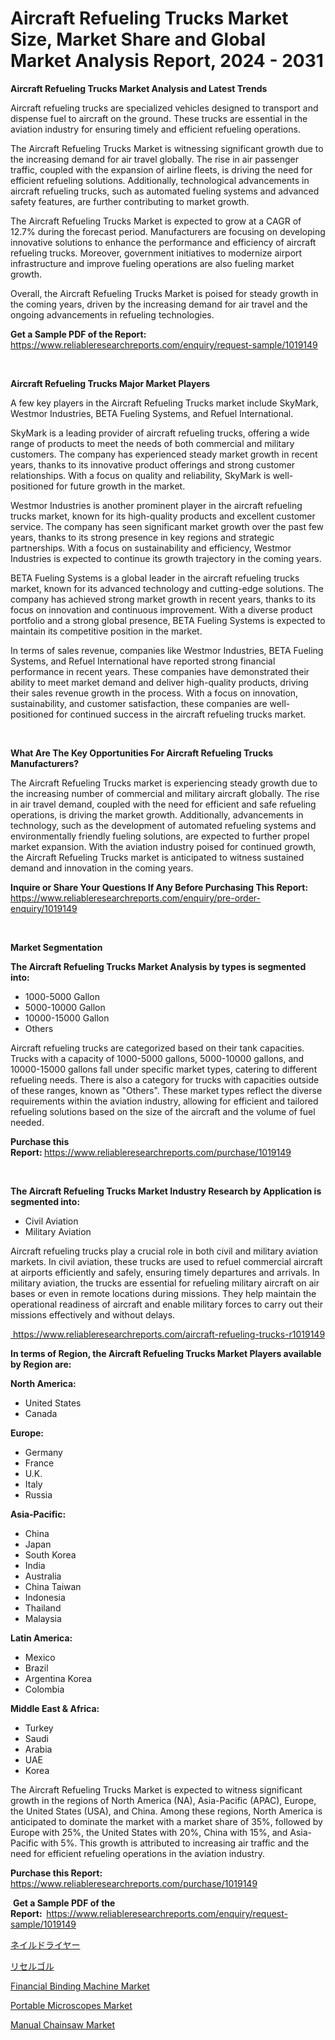 <p><h1>Aircraft Refueling Trucks Market Size, Market Share and Global Market Analysis Report, 2024 - 2031</h1></p><p><strong>Aircraft Refueling Trucks Market Analysis and Latest Trends</strong></p>
<p><p>Aircraft refueling trucks are specialized vehicles designed to transport and dispense fuel to aircraft on the ground. These trucks are essential in the aviation industry for ensuring timely and efficient refueling operations.</p><p>The Aircraft Refueling Trucks Market is witnessing significant growth due to the increasing demand for air travel globally. The rise in air passenger traffic, coupled with the expansion of airline fleets, is driving the need for efficient refueling solutions. Additionally, technological advancements in aircraft refueling trucks, such as automated fueling systems and advanced safety features, are further contributing to market growth.</p><p>The Aircraft Refueling Trucks Market is expected to grow at a CAGR of 12.7% during the forecast period. Manufacturers are focusing on developing innovative solutions to enhance the performance and efficiency of aircraft refueling trucks. Moreover, government initiatives to modernize airport infrastructure and improve fueling operations are also fueling market growth.</p><p>Overall, the Aircraft Refueling Trucks Market is poised for steady growth in the coming years, driven by the increasing demand for air travel and the ongoing advancements in refueling technologies.</p></p>
<p><strong>Get a Sample PDF of the Report:&nbsp;</strong> <a href="https://www.reliableresearchreports.com/enquiry/request-sample/1019149">https://www.reliableresearchreports.com/enquiry/request-sample/1019149</a></p>
<p>&nbsp;</p>
<p><strong>Aircraft Refueling Trucks Major Market Players</strong></p>
<p><p>A few key players in the Aircraft Refueling Trucks market include SkyMark, Westmor Industries, BETA Fueling Systems, and Refuel International.</p><p>SkyMark is a leading provider of aircraft refueling trucks, offering a wide range of products to meet the needs of both commercial and military customers. The company has experienced steady market growth in recent years, thanks to its innovative product offerings and strong customer relationships. With a focus on quality and reliability, SkyMark is well-positioned for future growth in the market.</p><p>Westmor Industries is another prominent player in the aircraft refueling trucks market, known for its high-quality products and excellent customer service. The company has seen significant market growth over the past few years, thanks to its strong presence in key regions and strategic partnerships. With a focus on sustainability and efficiency, Westmor Industries is expected to continue its growth trajectory in the coming years.</p><p>BETA Fueling Systems is a global leader in the aircraft refueling trucks market, known for its advanced technology and cutting-edge solutions. The company has achieved strong market growth in recent years, thanks to its focus on innovation and continuous improvement. With a diverse product portfolio and a strong global presence, BETA Fueling Systems is expected to maintain its competitive position in the market.</p><p>In terms of sales revenue, companies like Westmor Industries, BETA Fueling Systems, and Refuel International have reported strong financial performance in recent years. These companies have demonstrated their ability to meet market demand and deliver high-quality products, driving their sales revenue growth in the process. With a focus on innovation, sustainability, and customer satisfaction, these companies are well-positioned for continued success in the aircraft refueling trucks market.</p></p>
<p>&nbsp;</p>
<p><strong>What Are The Key Opportunities For Aircraft Refueling Trucks Manufacturers?</strong></p>
<p><p>The Aircraft Refueling Trucks market is experiencing steady growth due to the increasing number of commercial and military aircraft globally. The rise in air travel demand, coupled with the need for efficient and safe refueling operations, is driving the market growth. Additionally, advancements in technology, such as the development of automated refueling systems and environmentally friendly fueling solutions, are expected to further propel market expansion. With the aviation industry poised for continued growth, the Aircraft Refueling Trucks market is anticipated to witness sustained demand and innovation in the coming years.</p></p>
<p><strong>Inquire or Share Your Questions If Any Before Purchasing This Report:</strong> <a href="https://www.reliableresearchreports.com/enquiry/pre-order-enquiry/1019149">https://www.reliableresearchreports.com/enquiry/pre-order-enquiry/1019149</a></p>
<p>&nbsp;</p>
<p><strong>Market Segmentation</strong></p>
<p><strong>The Aircraft Refueling Trucks Market Analysis by types is segmented into:</strong></p>
<p><ul><li>1000-5000 Gallon</li><li>5000-10000 Gallon</li><li>10000-15000 Gallon</li><li>Others</li></ul></p>
<p><p>Aircraft refueling trucks are categorized based on their tank capacities. Trucks with a capacity of 1000-5000 gallons, 5000-10000 gallons, and 10000-15000 gallons fall under specific market types, catering to different refueling needs. There is also a category for trucks with capacities outside of these ranges, known as "Others". These market types reflect the diverse requirements within the aviation industry, allowing for efficient and tailored refueling solutions based on the size of the aircraft and the volume of fuel needed.</p></p>
<p><strong>Purchase this Report:&nbsp;</strong><a href="https://www.reliableresearchreports.com/purchase/1019149">https://www.reliableresearchreports.com/purchase/1019149</a></p>
<p>&nbsp;</p>
<p><strong>The Aircraft Refueling Trucks Market Industry Research by Application is segmented into:</strong></p>
<p><ul><li>Civil Aviation</li><li>Military Aviation</li></ul></p>
<p><p>Aircraft refueling trucks play a crucial role in both civil and military aviation markets. In civil aviation, these trucks are used to refuel commercial aircraft at airports efficiently and safely, ensuring timely departures and arrivals. In military aviation, the trucks are essential for refueling military aircraft on air bases or even in remote locations during missions. They help maintain the operational readiness of aircraft and enable military forces to carry out their missions effectively and without delays.</p></p>
<p><a href="https://www.reliableresearchreports.com/aircraft-refueling-trucks-r1019149">&nbsp;https://www.reliableresearchreports.com/aircraft-refueling-trucks-r1019149</a></p>
<p><strong>In terms of Region, the Aircraft Refueling Trucks Market Players available by Region are:</strong></p>
<p>
    <p> <strong> North America: </strong>
        <ul>
            <li>United States</li>
            <li>Canada</li>
        </ul>
        </p> 
    <p> <strong> Europe: </strong>
        <ul>
            <li>Germany</li>
            <li>France</li>
            <li>U.K.</li>
            <li>Italy</li>
            <li>Russia</li>
        </ul>
        </p> 
    <p> <strong> Asia-Pacific: </strong>
        <ul>
            <li>China</li>
            <li>Japan</li>
            <li>South Korea</li>
            <li>India</li>
            <li>Australia</li>
            <li>China Taiwan</li>
            <li>Indonesia</li>
            <li>Thailand</li>
            <li>Malaysia</li>
        </ul>
        </p> 
    <p> <strong> Latin America: </strong>
        <ul>
            <li>Mexico</li>
            <li>Brazil</li>
            <li>Argentina Korea</li>
            <li>Colombia</li>
        </ul>
        </p> 
    <p> <strong> Middle East & Africa: </strong>
        <ul>
            <li>Turkey</li>
            <li>Saudi</li>
            <li>Arabia</li>
            <li>UAE</li>
            <li>Korea</li>
        </ul>
    </p>
    </p>
<p><p>The Aircraft Refueling Trucks Market is expected to witness significant growth in the regions of North America (NA), Asia-Pacific (APAC), Europe, the United States (USA), and China. Among these regions, North America is anticipated to dominate the market with a market share of 35%, followed by Europe with 25%, the United States with 20%, China with 15%, and Asia-Pacific with 5%. This growth is attributed to increasing air traffic and the need for efficient refueling operations in the aviation industry.</p></p>
<p><strong>Purchase this Report: </strong><a href="https://www.reliableresearchreports.com/purchase/1019149">https://www.reliableresearchreports.com/purchase/1019149</a></p>
<p>&nbsp;<strong>Get a Sample PDF of the Report:&nbsp;&nbsp;</strong><a href="https://www.reliableresearchreports.com/enquiry/request-sample/1019149">https://www.reliableresearchreports.com/enquiry/request-sample/1019149</a></p>
<p><strong></strong></p>
<p><p><a href="https://github.com/MosesSpinka1914/Market-Research-Report-List-1/blob/main/763605635032.md">ネイルドライヤー</a></p><p><a href="https://github.com/bevdtkn4419963/Market-Research-Report-List-1/blob/main/575990735031.md">リセルゴル</a></p><p><a href="https://github.com/redneck06/Market-Research-Report-List-3/blob/main/financial-binding-machine-market.md">Financial Binding Machine Market</a></p><p><a href="https://www.linkedin.com/pulse/portable-microscopes-market-trends-forecast-competitive-analysis-mveqc?trackingId=w8gBynnaSMTHGwc%2FrQKHNQ%3D%3D">Portable Microscopes Market</a></p><p><a href="https://github.com/peachesmcdowel1/Market-Research-Report-List-2/blob/main/manual-chainsaw-market.md">Manual Chainsaw Market</a></p></p>
